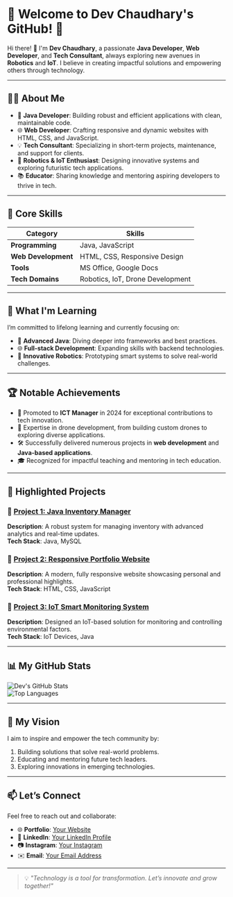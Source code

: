# 🌟 Welcome to Dev Chaudhary's GitHub! 🌟  

Hi there! 👋 I'm **Dev Chaudhary**, a passionate **Java Developer**, **Web Developer**, and **Tech Consultant**, always exploring new avenues in **Robotics** and **IoT**. I believe in creating impactful solutions and empowering others through technology.  

---

## 🧑‍💻 **About Me**  

- 🚀 **Java Developer**: Building robust and efficient applications with clean, maintainable code.  
- 🌐 **Web Developer**: Crafting responsive and dynamic websites with HTML, CSS, and JavaScript.  
- 💡 **Tech Consultant**: Specializing in short-term projects, maintenance, and support for clients.  
- 🤖 **Robotics & IoT Enthusiast**: Designing innovative systems and exploring futuristic tech applications.  
- 📚 **Educator**: Sharing knowledge and mentoring aspiring developers to thrive in tech.  

---

## 🎯 **Core Skills**  

| **Category**        | **Skills**                                                     |  
|---------------------|----------------------------------------------------------------|  
| **Programming**     | Java, JavaScript                                               |  
| **Web Development** | HTML, CSS, Responsive Design                                   |  
| **Tools**           | MS Office, Google Docs                                         |  
| **Tech Domains**    | Robotics, IoT, Drone Development                               |  

---

## 🌱 **What I'm Learning**  

I’m committed to lifelong learning and currently focusing on:  
- 🌟 **Advanced Java**: Diving deeper into frameworks and best practices.  
- 🌐 **Full-stack Development**: Expanding skills with backend technologies.  
- 🤖 **Innovative Robotics**: Prototyping smart systems to solve real-world challenges.  

---

## 🏆 **Notable Achievements**  

- 🏅 Promoted to **ICT Manager** in 2024 for exceptional contributions to tech innovation.  
- 🚁 Expertise in drone development, from building custom drones to exploring diverse applications.  
- 🛠️ Successfully delivered numerous projects in **web development** and **Java-based applications**.  
- 🎓 Recognized for impactful teaching and mentoring in tech education.  

---

## 📁 **Highlighted Projects**  

### 📌 **[Project 1: Java Inventory Manager](#)**  
**Description**: A robust system for managing inventory with advanced analytics and real-time updates.  
**Tech Stack**: Java, MySQL  

### 📌 **[Project 2: Responsive Portfolio Website](#)**  
**Description**: A modern, fully responsive website showcasing personal and professional highlights.  
**Tech Stack**: HTML, CSS, JavaScript  

### 📌 **[Project 3: IoT Smart Monitoring System](#)**  
**Description**: Designed an IoT-based solution for monitoring and controlling environmental factors.  
**Tech Stack**: IoT Devices, Java  

---

## 📊 **My GitHub Stats**  

![Dev's GitHub Stats](https://github-readme-stats.vercel.app/api?username=your-username&show_icons=true&theme=radical)  
![Top Languages](https://github-readme-stats.vercel.app/api/top-langs/?username=your-username&layout=compact&theme=radical)  

---

## 🌟 **My Vision**  

I aim to inspire and empower the tech community by:  
1. Building solutions that solve real-world problems.  
2. Educating and mentoring future tech leaders.  
3. Exploring innovations in emerging technologies.  

---

## 📫 **Let’s Connect**  

Feel free to reach out and collaborate:  

- 🌐 **Portfolio**: [Your Website](#)  
- 💼 **LinkedIn**: [Your LinkedIn Profile](#)  
- 📷 **Instagram**: [Your Instagram](#)  
- ✉️ **Email**: [Your Email Address](#)  

---

> 💡 *"Technology is a tool for transformation. Let’s innovate and grow together!"*  
